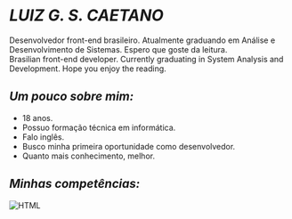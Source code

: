 # _LUIZ G. S. CAETANO_  
Desenvolvedor front-end brasileiro. Atualmente graduando em Análise e Desenvolvimento de Sistemas. Espero que goste da leitura.  
Brasilian front-end developer. Currently graduating in System Analysis and Development. Hope you enjoy the reading.  

## _Um pouco sobre mim:_  
- 18 anos.
- Possuo formação técnica em informática.
- Falo inglês.
- Busco minha primeira oportunidade como desenvolvedor.
- Quanto mais conhecimento, melhor.  

## _Minhas competências:_  
![HTML](https://logodownload.org/wp-content/uploads/2016/10/html5-logo-10.png)
